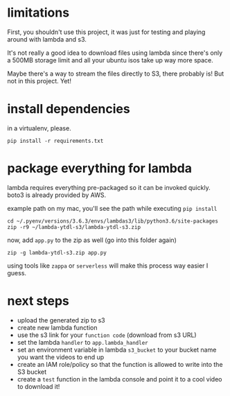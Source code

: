 # limitations

First, you shouldn't use this project, it was just for testing and playing around with lambda and s3.

It's not really a good idea to download files using lambda since there's only a 500MB storage limit and all your ubuntu isos take up way more space.

Maybe there's a way to stream the files directly to S3, there probably is! But not in this project. Yet!

# install dependencies

in a virtualenv, please.

```
pip install -r requirements.txt
```

# package everything for lambda

lambda requires everything pre-packaged so it can be invoked quickly. boto3 is already provided by AWS.

example path on my mac, you'll see the path while executing `pip install`

```
cd ~/.pyenv/versions/3.6.3/envs/lambdas3/lib/python3.6/site-packages
zip -r9 ~/lambda-ytdl-s3/lambda-ytdl-s3.zip
```

now, add `app.py` to the zip as well (go into this folder again)

```
zip -g lambda-ytdl-s3.zip app.py
```

using tools like `zappa` or `serverless` will make this process way easier I guess.

# next steps

* upload the generated zip to s3
* create new lambda function
* use the s3 link for your `function code` (download from s3 URL)
* set the lambda `handler` to `app.lambda_handler`
* set an environment variable in lambda `s3_bucket` to your bucket name you want the videos to end up
* create an IAM role/policy so that the function is allowed to write into the S3 bucket
* create a `test` function in the lambda console and point it to a cool video to download it!